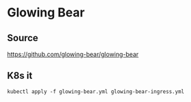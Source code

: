 # Glowing Bear

## Source 
https://github.com/glowing-bear/glowing-bear

## K8s it
```
kubectl apply -f glowing-bear.yml glowing-bear-ingress.yml 
``` 


